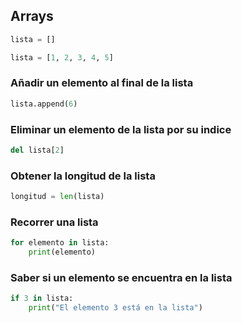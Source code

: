 ## Arrays

```python
lista = []
```

```python
lista = [1, 2, 3, 4, 5]
```

### Añadir un elemento al final de la lista

```python
lista.append(6)
```

### Eliminar un elemento de la lista por su indice
```python
del lista[2]
```

### Obtener la longitud de la lista

```python
longitud = len(lista)
```

### Recorrer una lista

```python
for elemento in lista:
    print(elemento)
```

### Saber si un elemento se encuentra en la lista

```python
if 3 in lista:
    print("El elemento 3 está en la lista")
```
